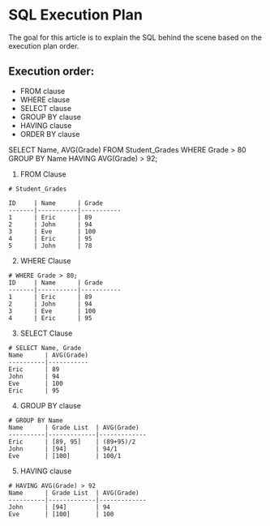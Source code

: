 # SQL Execution Plan

The goal for this article is to explain the SQL behind the scene based on the
execution plan order.

## Execution order:

* FROM clause
* WHERE clause
* SELECT clause
* GROUP BY clause
* HAVING clause
* ORDER BY clause

SELECT Name, AVG(Grade)
FROM Student_Grades
WHERE Grade > 80
GROUP BY Name
HAVING AVG(Grade) > 92;

1. FROM Clause

```
# Student_Grades

ID     | Name      | Grade
-------|-----------|-----------
1      | Eric      | 89
2      | John      | 94
3      | Eve       | 100
4      | Eric      | 95
5      | John      | 78
```

2. WHERE Clause

```
# WHERE Grade > 80;
ID     | Name      | Grade
-------|-----------|-----------
1      | Eric      | 89
2      | John      | 94
3      | Eve       | 100
4      | Eric      | 95
```

3. SELECT Clause

```
# SELECT Name, Grade
Name      | AVG(Grade)
----------|-----------
Eric      | 89
John      | 94
Eve       | 100
Eric      | 95
```

4. GROUP BY clause

```
# GROUP BY Name
Name      | Grade List  | AVG(Grade)
----------|-------------|-------------
Eric      | [89, 95]    | (89+95)/2
John      | [94]        | 94/1
Eve       | [100]       | 100/1
```

5. HAVING clause

```
# HAVING AVG(Grade) > 92
Name      | Grade List  | AVG(Grade)
----------|-------------|-------------
John      | [94]        | 94
Eve       | [100]       | 100
```


